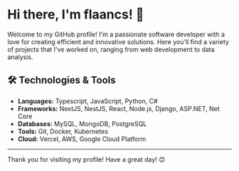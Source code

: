 # Hi there, I'm flaancs! 👋

Welcome to my GitHub profile! I'm a passionate software developer with a love for creating efficient and innovative solutions. Here you'll find a variety of projects that I've worked on, ranging from web development to data analysis.

## 🛠️ Technologies & Tools

- **Languages:** Typescript, JavaScript, Python, C#
- **Frameworks:** NextJS, NestJS, React, Node.js, Django, ASP.NET, Net Core
- **Databases:** MySQL, MongoDB, PostgreSQL
- **Tools:** Git, Docker, Kubernetes
- **Cloud:** Vercel, AWS, Google Cloud Platform
---

Thank you for visiting my profile! Have a great day! 😊

